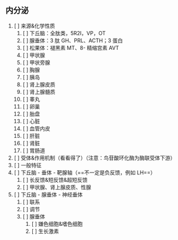 ## 内分泌
1. [ ] 来源&化学性质
	1. [ ] 下丘脑：全肽类，5R2I，VP，OT
	2. [ ] 腺垂体：3 肽 GH、PRL、ACTH；3 蛋白
	3. [ ] 松果体：褪黑素 MT、8- 精缩宫素 AVT
	4. [ ] 甲状腺
	5. [ ] 甲状旁腺
	6. [ ] 胸腺
	7. [ ] 胰岛
	8. [ ] 肾上腺皮质
	9. [ ] 肾上腺髓质
	10. [ ] 睾丸
	11. [ ] 卵巢
	12. [ ] 胎盘
	13. [ ] 心脏
	14. [ ] 血管内皮
	15. [ ] 肝脏
	16. [ ] 肾脏
	17. [ ] 胃肠道
2. [ ] 受体&作用机制（看看得了）（注意：鸟苷酸环化酶为酶联受体下游）
3. [ ] 一般特征
4. [ ] 下丘脑 - 垂体 - 靶腺轴（==不一定是负反馈，例如 LH==）
	1. [ ] 长反馈&短反馈&超短反馈
	2. [ ] 甲状腺、肾上腺皮质、性腺
5. [ ] 下丘脑 - 腺垂体 - 神经垂体
	1. [ ] 联系
	2. [ ] 调节
	3. [ ] 腺垂体
		1. [ ] 嫌色细胞&嗜色细胞
		2. [ ] 生长激素